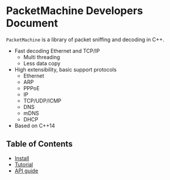 PacketMachine Developers Document
====================================

`PacketMachine` is a library of packet sniffing and decoding in C++.

- Fast decoding Ethernet and TCP/IP
    - Multi threading
    - Less data copy
- High extensibility, basic support protocols
    - Ethernet
    - ARP
    - PPPoE
    - IP
    - TCP/UDP/ICMP
    - DNS
    - mDNS
    - DHCP
- Based on C++14


Table of Contents
---------

- [Install](install.md)
- [Tutorial](tutorial.md)
- [API guide](api.md)

